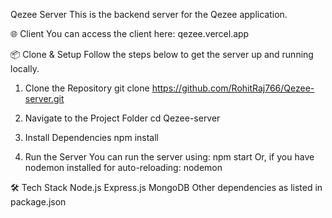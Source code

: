 Qezee Server
This is the backend server for the Qezee application.

🌐 Client
You can access the client here: qezee.vercel.app

📦 Clone & Setup
Follow the steps below to get the server up and running locally.

1. Clone the Repository
git clone https://github.com/RohitRaj766/Qezee-server.git

2. Navigate to the Project Folder
cd Qezee-server

4. Install Dependencies
npm install

6. Run the Server
You can run the server using:
npm start
Or, if you have nodemon installed for auto-reloading:
nodemon

🛠 Tech Stack
Node.js
Express.js
MongoDB
Other dependencies as listed in package.json
